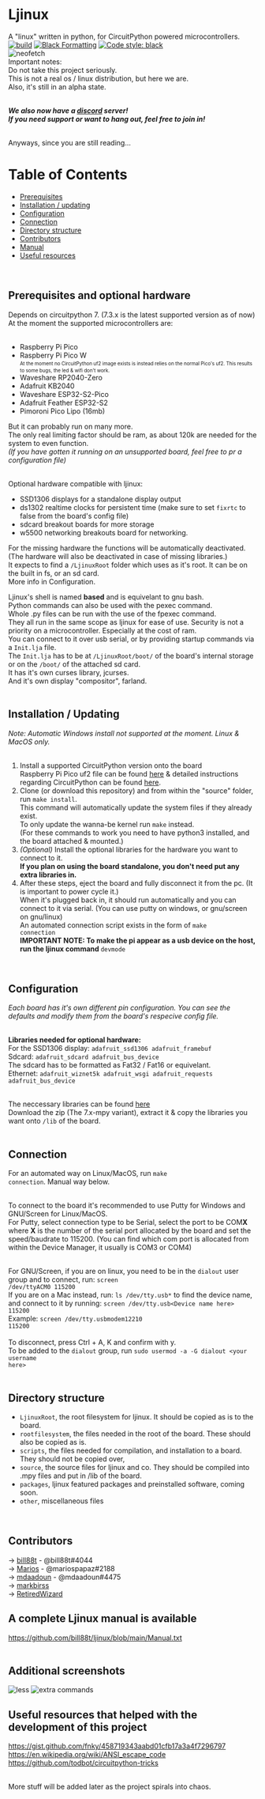 # Ljinux 
A "linux" written in python, for CircuitPython powered microcontrollers.<br />
[![build](https://github.com/bill88t/ljinux/actions/workflows/Compiletest.yml/badge.svg)](https://github.com/bill88t/ljinux/actions/workflows/Compiletest.yml)
[![Black Formatting](https://github.com/bill88t/ljinux/actions/workflows/black.yml/badge.svg)](https://github.com/bill88t/ljinux/actions/workflows/black.yml)
<a href="https://github.com/psf/black"><img alt="Code style: black" src="https://img.shields.io/badge/code%20style-black-000000.svg"></a>
<br />
![neofetch](https://github.com/bill88t/ljinux/blob/main/other/screenshots/bneofetch.png)
<br />
Important notes:<br />
Do not take this project seriously.<br />
This is not a real os / linux distribution, but here we are.<br />
Also, it's still in an alpha state.<br /><br />

<b><i>We also now have a [discord](https://discord.gg/V8AejwGpCv) server!<br />
If you need support or want to hang out, feel free to join in!</i></b><br /><br />

Anyways, since you are still reading...<br />

Table of Contents
=================
* [Prerequisites](#prerequisites-and-optional-hardware)<br />
* [Installation / updating](#installation--updating)
* [Configuration](#configuration)
* [Connection](#connection)
* [Directory structure](#directory-structure)
* [Contributors](#contributors)
* [Manual](#a-complete-ljinux-manual-is-available)
* [Useful resources](#useful-resources-that-helped-with-the-development-of-this-project)

<br />

## Prerequisites and optional hardware

Depends on circuitpython 7. (7.3.x is the latest supported version as of now)<br />
At the moment the supported microcontrollers are:<br /><br />

 - Raspberry Pi Pico<br />
 - Raspberry Pi Pico W <br />
   <sub><sup>At the moment no CircuitPython uf2 image exists
   is instead relies on the normal Pico's uf2.
   This results to some bugs, the led & wifi don't work.<br />
 - Waveshare RP2040-Zero <br />
 - Adafruit KB2040 <br />
 - Waveshare ESP32-S2-Pico <br />
 - Adafruit Feather ESP32-S2 <br />
 - Pimoroni Pico Lipo (16mb) <br />

But it can probably run on many more.<br />
The only real limiting factor should be ram, as about 120k are needed for the system to even function.<br />
<i>(If you have gotten it running on an unsupported board, feel free to pr a configuration file)</i><br />

<br />Optional hardware compatible with ljinux:<br />
 - SSD1306 displays for a standalone display output<br />
 - ds1302 realtime clocks for persistent time (make sure to set <code>fixrtc</code> to false from the board's config file)<br />
 - sdcard breakout boards for more storage<br />
 - w5500 networking breakouts board for networking.<br />

For the missing hardware the functions will be automatically deactivated. (The hardware will also be deactivated in case of missing libraries.)<br />
It expects to find a <code>/LjinuxRoot</code> folder which uses as it's root. It can be on the built in fs, or an sd card.<br />
More info in Configuration.<br />

Ljinux's shell is named <b>based</b> and is equivelant to gnu bash.<br />
Python commands can also be used with the pexec command.<br />
Whole .py files can be run with the use of the fpexec command.<br />
They all run in the same scope as ljinux for ease of use. Security is not a priority on a microcontroller. Especially at the cost of ram.<br />
You can connect to it over usb serial, or by providing startup commands via a <code>Init.lja</code> file.<br />
The <code>Init.lja</code> has to be at <code>/LjinuxRoot/boot/</code> of the board's internal storage or on the <code>/boot/</code> of the attached sd card.<br />
It has it's own curses library, jcurses.<br />
And it's own display "compositor", farland.<br /><br />

## Installation / Updating

<i>Note: Automatic Windows install not supported at the moment. Linux & MacOS only.</i><br /><br />

1) Install a supported CircuitPython version onto the board<br />
    Raspberry Pi Pico uf2 file can be found [here](https://circuitpython.org/board/raspberry_pi_board) & detailed instructions regarding CircuitPython can be found [here](https://learn.adafruit.com/welcome-to-circuitpython).<br />
2) Clone (or download this repository) and from within the "source" folder, run <code>make install</code>.<br />
    This command will automatically update the system files if they already exist.<br />
    To only update the wanna-be kernel run <code>make</code> instead.<br />
    (For these commands to work you need to have python3 installed, and the board attached & mounted.)<br />
3) *(Optional)* Install the optional libraries for the hardware you want to connect to it.<br />
  <b>If you plan on using the board standalone, you don't need put any extra libraries in.</b><br />
4) After these steps, eject the board and fully disconnect it from the pc. (It is important to power cycle it.)<br />
   When it's plugged back in, it should run automatically and you can connect to it via serial. (You can use putty on windows, or gnu/screen on gnu/linux)<br />
   An automated connection script exists in the form of <code>make connection</code><br />
<b>IMPORTANT NOTE: To make the pi appear as a usb device on the host, run the ljinux command </b><code>devmode</code><br />
<br />

## Configuration

<i>Each board has it's own different pin configuration. You can see the defaults and modify them from the board's respecive config file.</i><br /><br />

<b>Libraries needed for optional hardware:</b><br />
For the SSD1306 display: <code>adafruit_ssd1306 adafruit_framebuf</code><br />
Sdcard: <code>adafruit_sdcard adafruit_bus_device</code><br />
    The sdcard has to be formatted as Fat32 / Fat16 or equivelant.<br />
Ethernet: <code>adafruit_wiznet5k adafruit_wsgi adafruit_requests adafruit_bus_device</code><br /><br />

The neccessary libraries can be found [here](https://github.com/adafruit/Adafruit_CircuitPython_Bundle/releases)<br />
Download the zip (The 7.x-mpy variant), extract it & copy the libraries you want onto <code>/lib</code> of the board.<br /><br />


## Connection
For an automated way on Linux/MacOS, run <code>make connection</code>. Manual way below.<br /><br />

To connect to the board it's recommended to use Putty for Windows and GNU/Screen for Linux/MacOS.<br />
For Putty, select connection type to be Serial, select the port to be COM<b>X</b> where <b>X</b> is the number of the serial port allocated by the board and set the speed/baudrate to 115200. (You can find which com port is allocated from within the Device Manager, it usually is COM3 or COM4)<br /><br />

For GNU/Screen, if you are on linux, you need to be in the <code>dialout</code> user group and to connect, run: <code>screen /dev/ttyACM0 115200</code><br />If you are on a Mac instead, run: <code>ls /dev/tty.usb*</code> to find the device name, and connect to it by running: <code>screen /dev/tty.usb\<Device name here\> 115200</code><br />
Example: <code>screen /dev/tty.usbmodem12210 115200</code><br /><br />
To disconnect, press Ctrl + A, K and confirm with y.<br />
To be added to the <code>dialout</code> group, run <code>sudo usermod -a -G dialout \<your username here\></code><br /><br />
 
## Directory structure

<ul>
<li><code>LjinuxRoot</code>, the root filesystem for ljinux. It should be copied as is to the board.</li>
<li><code>rootfilesystem</code>, the files needed in the root of the board. These should also be copied as is.</li>
<li><code>scripts</code>, the files needed for compilation, and installation to a board. They should not be copied over,</li>
<li><code>source</code>, the source files for ljinux and co. They should be compiled into .mpy files and put in /lib of the board.</li>
<li><code>packages</code>, ljinux featured packages and preinstalled software, coming soon.</li>
<li><code>other</code>, miscellaneous files</li>
</ul>
<br />

## Contributors

 -> [bill88t](https://github.com/bill88t) - @bill88t#4044
 <br />-> [Marios](https://github.com/mariospapaz) - @mariospapaz#2188
 <br />-> [mdaadoun](https://github.com/mdaadoun) - @mdaadoun#4475
 <br />-> [markbirss](https://github.com/markbirss)
 <br />-> [RetiredWizard](https://github.com/RetiredWizard)
 <br />

## A complete Ljinux manual is available

 https://github.com/bill88t/ljinux/blob/main/Manual.txt<br />
 <br />

## Additional screenshots
![less](https://github.com/bill88t/ljinux/blob/main/other/screenshots/less.png)
![extra commands](https://github.com/bill88t/ljinux/blob/main/other/screenshots/some.png)

## Useful resources that helped with the development of this project
 https://gist.github.com/fnky/458719343aabd01cfb17a3a4f7296797<br />
 https://en.wikipedia.org/wiki/ANSI_escape_code<br />
 https://github.com/todbot/circuitpython-tricks<br />
<br />

More stuff will be added later as the project spirals into chaos.
